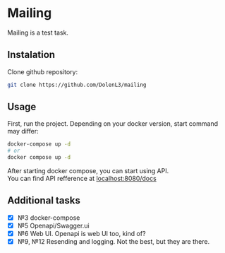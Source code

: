 # Mailing
Mailing is a test task.
## Instalation
Clone github repository:
```bash
git clone https://github.com/DolenL3/mailing
```
## Usage
First, run the project. Depending on your docker version, start command may differ:
```bash
docker-compose up -d
# or
docker compose up -d
```
After starting docker compose, you can start using API.\
You can find API refference at [localhost:8080/docs](localhost:8080/docs)
## Additional tasks
- [x] №3 docker-compose
- [x] №5 Openapi/Swagger.ui
- [x] №6 Web UI. Openapi is web UI too, kind of?
- [x] №9, №12 Resending and logging. Not the best, but they are there.
